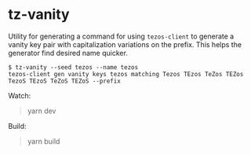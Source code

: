 # tz-vanity

Utility for generating a command for using `tezos-client` to generate a vanity key pair with capitalization variations on the prefix. This helps the generator find desired name quicker.

```console
$ tz-vanity --seed tezos --name tezos
tezos-client gen vanity keys tezos matching Tezos TEzos TeZos TEZos TezoS TEzoS TeZoS TEZoS --prefix
```

Watch:

> yarn dev

Build:

> yarn build
